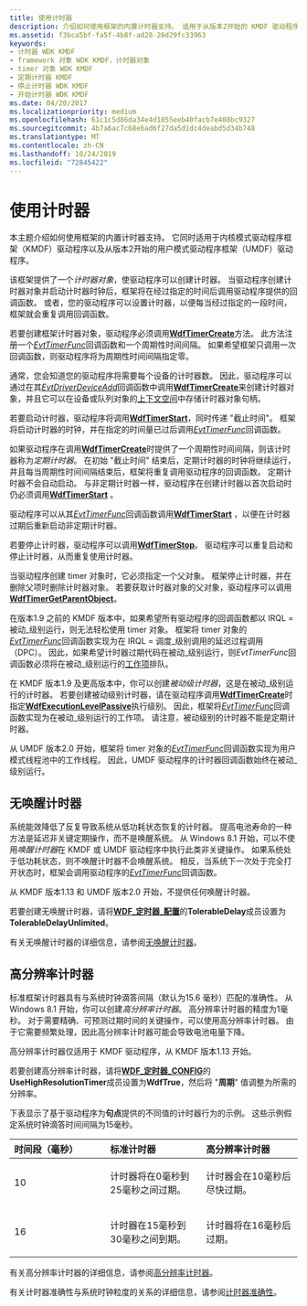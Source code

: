 ```yaml
---
title: 使用计时器
description: 介绍如何使用框架的内置计时器支持。 适用于从版本2开始的 KMDF 驱动程序和 UMDF 驱动程序。
ms.assetid: f3bca5bf-fa5f-4b8f-ad28-26d29fc33963
keywords:
- 计时器 WDK KMDF
- framework 对象 WDK KMDF，计时器对象
- timer 对象 WDK KMDF
- 定期计时器 KMDF
- 停止计时器 WDK KMDF
- 开始计时器 WDK KMDF
ms.date: 04/20/2017
ms.localizationpriority: medium
ms.openlocfilehash: 61c1c5d86da34e4d1055eeb40facb7e408bc9327
ms.sourcegitcommit: 4b7a6ac7c68e6ad6f27da5d1dc4deabd5d34b748
ms.translationtype: MT
ms.contentlocale: zh-CN
ms.lasthandoff: 10/24/2019
ms.locfileid: "72845422"
---
```

# <a name="using-timers"></a>使用计时器


本主题介绍如何使用框架的内置计时器支持。 它同时适用于内核模式驱动程序框架（KMDF）驱动程序以及从版本2开始的用户模式驱动程序框架（UMDF）驱动程序。

该框架提供了一个*计时器对象*，使驱动程序可以创建计时器。 当驱动程序创建计时器对象并启动计时器时钟后，框架将在经过指定的时间后调用驱动程序提供的回调函数。 或者，您的驱动程序可以设置计时器，以便每当经过指定的一段时间，框架就会重复调用回调函数。

若要创建框架计时器对象，驱动程序必须调用[**WdfTimerCreate**](https://docs.microsoft.com/windows-hardware/drivers/ddi/wdftimer/nf-wdftimer-wdftimercreate)方法。 此方法注册一个[*EvtTimerFunc*](https://docs.microsoft.com/windows-hardware/drivers/ddi/wdftimer/nc-wdftimer-evt_wdf_timer)回调函数和一个周期性时间间隔。 如果希望框架只调用一次回调函数，则驱动程序将为周期性时间间隔指定零。

通常，您会知道您的驱动程序将需要每个设备的计时器数。 因此，驱动程序可以通过在其[*EvtDriverDeviceAdd*](https://docs.microsoft.com/windows-hardware/drivers/ddi/wdfdriver/nc-wdfdriver-evt_wdf_driver_device_add)回调函数中调用[**WdfTimerCreate**](https://docs.microsoft.com/windows-hardware/drivers/ddi/wdftimer/nf-wdftimer-wdftimercreate)来创建计时器对象，并且它可以在设备或队列对象的[上下文空间](framework-object-context-space.md)中存储计时器对象句柄。

若要启动计时器，驱动程序将调用[**WdfTimerStart**](https://docs.microsoft.com/windows-hardware/drivers/ddi/wdftimer/nf-wdftimer-wdftimerstart)，同时传递 "截止时间"。 框架将启动计时器的时钟，并在指定的时间量已过后调用[*EvtTimerFunc*](https://docs.microsoft.com/windows-hardware/drivers/ddi/wdftimer/nc-wdftimer-evt_wdf_timer)回调函数。

如果驱动程序在调用[**WdfTimerCreate**](https://docs.microsoft.com/windows-hardware/drivers/ddi/wdftimer/nf-wdftimer-wdftimercreate)时提供了一个周期性时间间隔，则该计时器称为*定期计时器*。 在初始 "截止时间" 结束后，定期计时器的时钟将继续运行，并且每当周期性时间间隔结束后，框架将重复调用驱动程序的回调函数。 定期计时器不会自动启动。 与非定期计时器一样，驱动程序在创建计时器以首次启动时仍必须调用[**WdfTimerStart**](https://docs.microsoft.com/windows-hardware/drivers/ddi/wdftimer/nf-wdftimer-wdftimerstart) 。

驱动程序可以从其[*EvtTimerFunc*](https://docs.microsoft.com/windows-hardware/drivers/ddi/wdftimer/nc-wdftimer-evt_wdf_timer)回调函数调用[**WdfTimerStart**](https://docs.microsoft.com/windows-hardware/drivers/ddi/wdftimer/nf-wdftimer-wdftimerstart) ，以便在计时器过期后重新启动非定期计时器。

若要停止计时器，驱动程序可以调用[**WdfTimerStop**](https://docs.microsoft.com/windows-hardware/drivers/ddi/wdftimer/nf-wdftimer-wdftimerstop)。 驱动程序可以重复启动和停止计时器，从而重复使用计时器。

当驱动程序创建 timer 对象时，它必须指定一个父对象。 框架停止计时器，并在删除父项时删除计时器对象。 若要获取计时器对象的父对象，驱动程序可以调用[**WdfTimerGetParentObject**](https://docs.microsoft.com/windows-hardware/drivers/ddi/wdftimer/nf-wdftimer-wdftimergetparentobject)。

在版本1.9 之前的 KMDF 版本中，如果希望所有驱动程序的回调函数都以 IRQL = 被动\_级别运行，则无法轻松使用 timer 对象。 框架将 timer 对象的[*EvtTimerFunc*](https://docs.microsoft.com/windows-hardware/drivers/ddi/wdftimer/nc-wdftimer-evt_wdf_timer)回调函数实现为在 IRQL = 调度\_级别调用的延迟过程调用（DPC）。 因此，如果希望计时器过期代码在被动\_级别运行，则*EvtTimerFunc*回调函数必须将在被动\_级别运行的[工作项](using-framework-work-items.md)排队。

在 KMDF 版本1.9 及更高版本中，你可以创建*被动级计时器*，这是在被动\_级别运行的计时器。 若要创建被动级别计时器，请在驱动程序调用[**WdfTimerCreate**](https://docs.microsoft.com/windows-hardware/drivers/ddi/wdftimer/nf-wdftimer-wdftimercreate)时指定[**WdfExecutionLevelPassive**](https://docs.microsoft.com/windows-hardware/drivers/ddi/wdfobject/ne-wdfobject-_wdf_execution_level)执行级别。 因此，框架将[*EvtTimerFunc*](https://docs.microsoft.com/windows-hardware/drivers/ddi/wdftimer/nc-wdftimer-evt_wdf_timer)回调函数实现为在被动\_级别运行的工作项。 请注意，被动级别的计时器不能是定期计时器。

从 UMDF 版本2.0 开始，框架将 timer 对象的[*EvtTimerFunc*](https://docs.microsoft.com/windows-hardware/drivers/ddi/wdftimer/nc-wdftimer-evt_wdf_timer)回调函数实现为用户模式线程池中的工作线程。 因此，UMDF 驱动程序的计时器回调函数始终在被动\_级别运行。

## <a name="no-wake-timers"></a>无唤醒计时器


系统能效降低了反复导致系统从低功耗状态恢复的计时器。 提高电池寿命的一种方法是延迟非关键定期操作，而不是唤醒系统。 从 Windows 8.1 开始，可以不使用*唤醒计时器*在 KMDF 或 UMDF 驱动程序中执行此类非关键操作。 如果系统处于低功耗状态，则不唤醒计时器不会唤醒系统。 相反，当系统下一次处于完全打开状态时，框架会调用驱动程序的[*EvtTimerFunc*](https://docs.microsoft.com/windows-hardware/drivers/ddi/wdftimer/nc-wdftimer-evt_wdf_timer)回调函数。

从 KMDF 版本1.13 和 UMDF 版本2.0 开始，不提供任何唤醒计时器。

若要创建无唤醒计时器，请将[**WDF\_定时器\_配置**](https://docs.microsoft.com/windows-hardware/drivers/ddi/wdftimer/ns-wdftimer-_wdf_timer_config)的**TolerableDelay**成员设置为**TolerableDelayUnlimited**。

有关无唤醒计时器的详细信息，请参阅[无唤醒计时器](https://docs.microsoft.com/windows-hardware/drivers/kernel/no-wake-timers)。

## <a name="high-resolution-timers"></a>高分辨率计时器


标准框架计时器具有与系统时钟滴答间隔（默认为15.6 毫秒）匹配的准确性。 从 Windows 8.1 开始，你可以创建*高分辨率计时器*。 高分辨率计时器的精度为1毫秒。 对于需要精确、可预测过期时间的关键操作，可以使用高分辨率计时器。 由于它需要频繁处理，因此高分辨率计时器可能会导致电池电量下降。

高分辨率计时器仅适用于 KMDF 驱动程序，从 KMDF 版本1.13 开始。

若要创建高分辨率计时器，请将[**WDF\_定时器\_CONFIG**](https://docs.microsoft.com/windows-hardware/drivers/ddi/wdftimer/ns-wdftimer-_wdf_timer_config)的**UseHighResolutionTimer**成员设置为**WdfTrue**，然后将 "**周期**" 值调整为所需的分辨率。

下表显示了基于驱动程序为**句点**提供的不同值的计时器行为的示例。 这些示例假定系统时钟滴答时间间隔为15毫秒。

<table>
<colgroup>
<col width="33%" />
<col width="33%" />
<col width="33%" />
</colgroup>
<thead>
<tr class="header">
<th align="left">时间段（毫秒）</th>
<th align="left">标准计时器</th>
<th align="left">高分辨率计时器</th>
</tr>
</thead>
<tbody>
<tr class="odd">
<td align="left"><p>10</p></td>
<td align="left"><p>计时器将在0毫秒到25毫秒之间过期。</p></td>
<td align="left"><p>计时器会在10毫秒后尽快过期。</p></td>
</tr>
<tr class="even">
<td align="left"><p>16</p></td>
<td align="left"><p>计时器在15毫秒到30毫秒之间到期。</p></td>
<td align="left"><p>计时器将在16毫秒后过期。</p></td>
</tr>
</tbody>
</table>

 

有关高分辨率计时器的详细信息，请参阅[高分辨率计时器](https://docs.microsoft.com/windows-hardware/drivers/kernel/high-resolution-timers)。

有关计时器准确性与系统时钟粒度的关系的详细信息，请参阅[计时器准确性](https://docs.microsoft.com/windows-hardware/drivers/kernel/timer-accuracy)。

 

 





